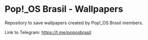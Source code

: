# Pop!_OS Brasil - Wallpapers
Repository to save wallpapers created by Pop!_OS Brasil members.

Link to Telegram: https://t.me/poposbrasil
